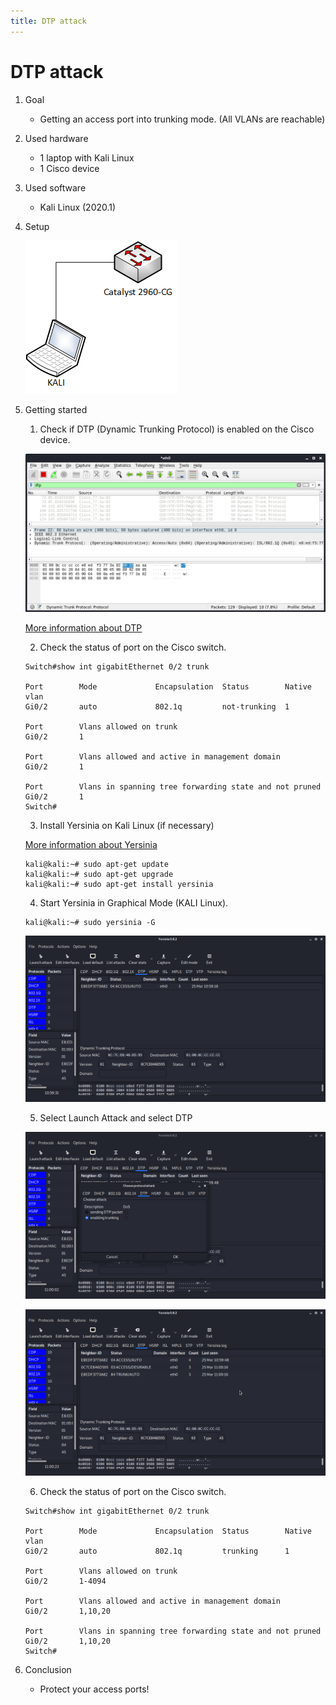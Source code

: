 ```yaml
---
title: DTP attack
---
```


# DTP attack

1. Goal
    * Getting an access port into trunking mode. (All VLANs are reachable)

2. Used hardware
    * 1 laptop with Kali Linux
    * 1 Cisco device

3. Used software
    * Kali Linux (2020.1)

4. Setup
    
    ![Success](./assets/setup.png)

5. Getting started

    1. Check if DTP (Dynamic Trunking Protocol) is enabled on the Cisco device.

    ![Success](./assets/dtp1.png)
    
    [More information about DTP](https://en.wikipedia.org/wiki/Dynamic_Trunking_Protocol)
 
    2. Check the status of port on the Cisco switch.

    ```
    Switch#show int gigabitEthernet 0/2 trunk

    Port        Mode             Encapsulation  Status        Native vlan
    Gi0/2       auto             802.1q         not-trunking  1

    Port        Vlans allowed on trunk
    Gi0/2       1

    Port        Vlans allowed and active in management domain
    Gi0/2       1

    Port        Vlans in spanning tree forwarding state and not pruned
    Gi0/2       1
    Switch#
    ```
    3. Install Yersinia on Kali Linux (if necessary)
   
    [More information about Yersinia](https://tools.kali.org/vulnerability-analysis/yersinia)
    
    ```
    kali@kali:~# sudo apt-get update
    kali@kali:~# sudo apt-get upgrade
    kali@kali:~# sudo apt-get install yersinia
    ```
    4. Start Yersinia in Graphical Mode (KALI Linux).

    ```
    kali@kali:~# sudo yersinia -G
    ```
    
    ![Success](./assets/yer2.png)

    5. Select Launch Attack and select DTP

    ![Success](./assets/yer3.png)

    ![Success](./assets/yer4.png)

    6. Check the status of port on the Cisco switch.
    ```
    Switch#show int gigabitEthernet 0/2 trunk

    Port        Mode             Encapsulation  Status        Native vlan
    Gi0/2       auto             802.1q         trunking      1

    Port        Vlans allowed on trunk
    Gi0/2       1-4094

    Port        Vlans allowed and active in management domain
    Gi0/2       1,10,20

    Port        Vlans in spanning tree forwarding state and not pruned
    Gi0/2       1,10,20
    Switch#
6. Conclusion

    * Protect your access ports!